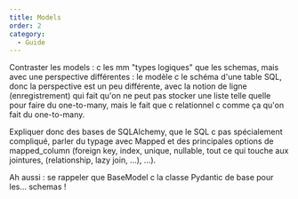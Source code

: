 ```yaml
---
title: Models
order: 2
category:
  - Guide
---
```


Contraster les models : c les mm "types logiques" que les schemas, mais avec une perspective
différentes : le modèle c le schéma d'une table SQL, donc la perspective est un peu différente, avec
la notion de ligne (enregistrement) qui fait qu'on ne peut pas stocker une liste telle quelle pour
faire du one-to-many, mais le fait que c relationnel c comme ça qu'on fait du one-to-many.

Expliquer donc des bases de SQLAlchemy, que le SQL c pas spécialement compliqué, parler du typage
avec Mapped et des principales options de mapped_column (foreign key, index, unique, nullable, tout
ce qui touche aux jointures, (relationship, lazy join, ...), ...).

Ah aussi : se rappeler que BaseModel c la classe Pydantic de base pour les... schemas !
